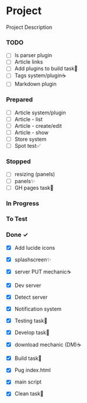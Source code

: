 # Project

Project Description

### TODO

- [ ] ls parser plugin  
- [ ] Article links  
- [ ] Add plugins to build task🚀  
- [ ] Tags system/plugin☕  
- [ ] Markdown plugin  

### Prepared

- [ ] Article system/plugin  
- [ ] Article - list  
- [ ] Article - create/edit  
- [ ] Article - show  
- [ ] Store system  
- [ ] Spot test✅  

### Stopped

- [ ] resizing (panels)  
- [ ] panels✨  
- [ ] GH pages task🚀  

### In Progress


### To Test


### Done ✓

- [x] Add lucide icons  
- [x] splashscreen✨  
- [x] server PUT mechanic☕  
- [x] Dev server  
- [x] Detect server  
- [x] Notification system  
- [x] Testing task🚀  
- [x] Develop task🚀  
- [x] download mechanic (DM)☕  
- [x] Build task🚀  
- [x] Pug index.html  
- [x] main script  
- [x] Clean task🚀  

